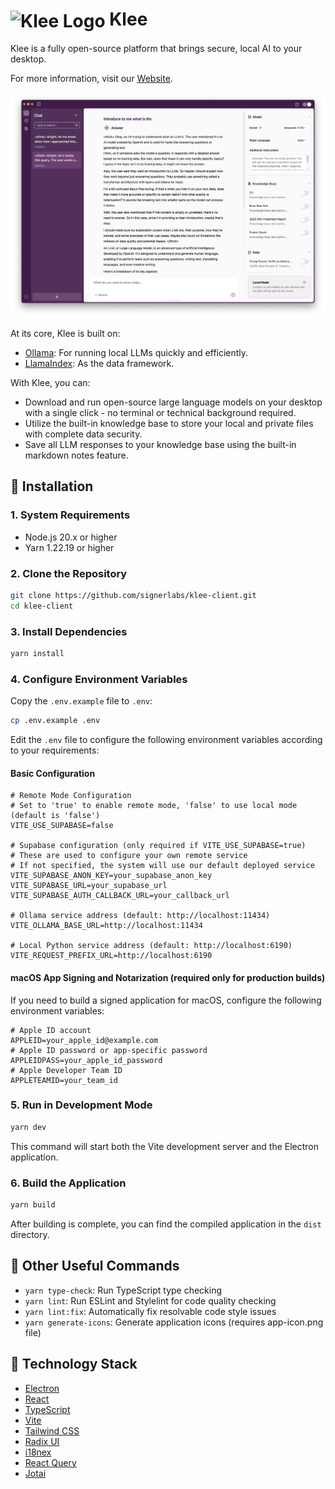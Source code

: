 # <img src="public/favicon.ico" alt="Klee Logo" width="40" height="40" style="vertical-align: middle;"> Klee
Klee is a fully open-source platform that brings secure, local AI to your desktop.

For more information, visit our <u>[Website](https://kleedesktop.com/)</u>.

![Klee Screenshot](public/KleeScreenShot.png)

At its core, Klee is built on:
- <u>[Ollama](https://ollama.com/)</u>: For running local LLMs quickly and efficiently.
- <u>[LlamaIndex](https://www.llamaindex.ai/)</u>: As the data framework.

With Klee, you can:
- Download and run open-source large language models on your desktop with a single click - no terminal or technical background required.
- Utilize the built-in knowledge base to store your local and private files with complete data security.
- Save all LLM responses to your knowledge base using the built-in markdown notes feature.

## 🔧 Installation

### 1. System Requirements

- Node.js 20.x or higher
- Yarn 1.22.19 or higher

### 2. Clone the Repository

```bash
git clone https://github.com/signerlabs/klee-client.git
cd klee-client
```

### 3. Install Dependencies

```bash
yarn install
```

### 4. Configure Environment Variables

Copy the `.env.example` file to `.env`:

```bash
cp .env.example .env
```

Edit the `.env` file to configure the following environment variables according to your requirements:

#### Basic Configuration

```
# Remote Mode Configuration
# Set to 'true' to enable remote mode, 'false' to use local mode (default is 'false')
VITE_USE_SUPABASE=false

# Supabase configuration (only required if VITE_USE_SUPABASE=true)
# These are used to configure your own remote service
# If not specified, the system will use our default deployed service
VITE_SUPABASE_ANON_KEY=your_supabase_anon_key
VITE_SUPABASE_URL=your_supabase_url
VITE_SUPABASE_AUTH_CALLBACK_URL=your_callback_url

# Ollama service address (default: http://localhost:11434)
VITE_OLLAMA_BASE_URL=http://localhost:11434

# Local Python service address (default: http://localhost:6190)
VITE_REQUEST_PREFIX_URL=http://localhost:6190
```

#### macOS App Signing and Notarization (required only for production builds)

If you need to build a signed application for macOS, configure the following environment variables:

```
# Apple ID account
APPLEID=your_apple_id@example.com
# Apple ID password or app-specific password
APPLEIDPASS=your_apple_id_password
# Apple Developer Team ID
APPLETEAMID=your_team_id
```

### 5. Run in Development Mode

```bash
yarn dev
```

This command will start both the Vite development server and the Electron application.

### 6. Build the Application

```bash
yarn build
```

After building is complete, you can find the compiled application in the `dist` directory.

## 🚀 Other Useful Commands

- `yarn type-check`: Run TypeScript type checking
- `yarn lint`: Run ESLint and Stylelint for code quality checking
- `yarn lint:fix`: Automatically fix resolvable code style issues
- `yarn generate-icons`: Generate application icons (requires app-icon.png file)

## 📖 Technology Stack

- <u>[Electron](https://www.electronjs.org/)</u>
- <u>[React](https://react.dev/)</u>
- <u>[TypeScript](https://www.typescriptlang.org/)</u>
- <u>[Vite](https://vite.dev/)</u>
- <u>[Tailwind CSS](https://tailwindcss.com/)</u>
- <u>[Radix UI](https://www.radix-ui.com/)</u>
- <u>[i18nex](https://www.i18next.com/)</u>
- <u>[React Query](https://github.com/TanStack/query/)</u>
- <u>[Jotai](https://jotai.org/)</u>
